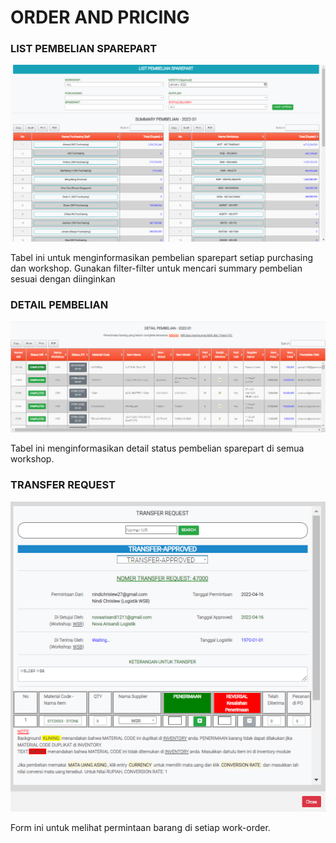 # ORDER AND PRICING

### LIST PEMBELIAN SPAREPART

![](<../../.gitbook/assets/Screenshot (34).png>)

Tabel ini untuk menginformasikan pembelian sparepart setiap purchasing dan workshop. Gunakan filter-filter untuk mencari summary pembelian sesuai dengan diinginkan

### DETAIL PEMBELIAN

![](<../../.gitbook/assets/detail pembelian.PNG>)

Tabel ini menginformasikan detail status pembelian sparepart di semua workshop.

### TRANSFER REQUEST

![](<../../.gitbook/assets/info logistik reporting (1).PNG>)

Form ini  untuk melihat permintaan barang di setiap work-order.
